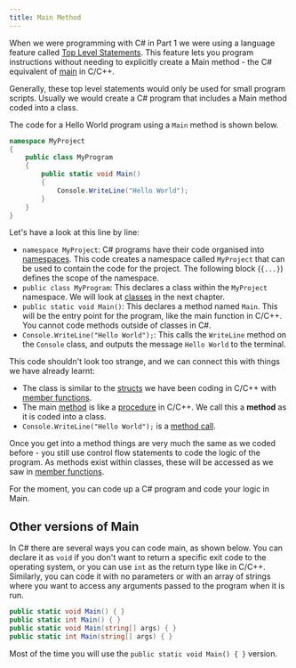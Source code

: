 ```yaml
---
title: Main Method
---
```


When we were programming with C# in Part 1 we were using a language feature called [Top Level Statements](https://learn.microsoft.com/en-us/dotnet/csharp/fundamentals/program-structure/top-level-statements). This feature lets you program instructions without needing to explicitly create a Main method - the C# equivalent of [main](/book/part-2-organised-code/1-starting-cpp/2-trailside/2-main-function) in C/C++.

Generally, these top level statements would only be used for small program scripts. Usually we would create a C# program that includes a Main method coded into a class.

The code for a Hello World program using a `Main` method is shown below.

```c#
namespace MyProject
{
    public class MyProgram
    {
        public static void Main()
        {
            Console.WriteLine("Hello World");
        }
    }
}
```

Let's have a look at this line by line:

- `namespace MyProject`: C# programs have their code organised into [namespaces](/book/part-3-programs-as-concepts/1-back-to-c-sharp/2-trailside/2-namespace). This code creates a namespace called `MyProject` that can be used to contain the code for the project. The following block (`{...}`) defines the scope of the namespace.
- `public class MyProgram`: This declares a class within the `MyProject` namespace. We will look at [classes](/book/part-3-programs-as-concepts/2-abstraction/2-trailside/1-0-class) in the next chapter.
- `public static void Main()`: This declares a method named `Main`. This will be the entry point for the program, like the main function in C/C++. You cannot code methods outside of classes in C#.
- `Console.WriteLine("Hello World");`: This calls the `WriteLine` method on the `Console` class, and outputs the message `Hello World` to the terminal.

This code shouldn't look too strange, and we can connect this with things we have already learnt:

- The class is similar to the [structs](/book/part-2-organised-code/3-structuring-data/2-trailside/03-01-struct) we have been coding in C/C++ with [member functions](/book/part-2-organised-code/7-member-functions/0-overview).
- The main [method](/book/part-1-instructions/1-sequence-and-data/2-trailside/02-method) is like a [procedure](/book/part-2-organised-code/2-organising-code/2-trailside/01-0-functions-and-procedures) in C/C++. We call this a **method** as it is coded into a class.
- `Console.WriteLine("Hello World");` is a [method call](/book/part-1-instructions/1-sequence-and-data/2-trailside/03-method-call).

Once you get into a method things are very much the same as we coded before - you still use control flow statements to code the logic of the program. As methods exist within classes, these will be accessed as we saw in [member functions](/book/part-2-organised-code/7-member-functions/0-overview).

For the moment, you can code up a C# program and code your logic in Main.

## Other versions of Main

In C# there are several ways you can code main, as shown below. You can declare it as `void` if you don't want to return a specific exit code to the operating system, or you can use `int` as the return type like in C/C++. Similarly, you can code it with no parameters or with an array of strings where you want to access any arguments passed to the program when it is run.

```c#
public static void Main() { }
public static int Main() { }
public static void Main(string[] args) { }
public static int Main(string[] args) { }
```

Most of the time you will use the `public static void Main() { }` version.
